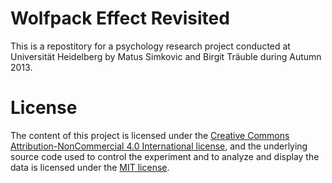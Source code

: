 Wolfpack Effect Revisited
=================

This is a repostitory for a psychology research project conducted at Universität Heidelberg by Matus Simkovic and Birgit Träuble during Autumn 2013.


# License

The content of this project is licensed under the [Creative Commons Attribution-NonCommercial 4.0 International license](http://creativecommons.org/licenses/by-nc/4.0/deed.en_US), and the underlying source code used to control the experiment and to analyze and display the data is licensed under the [MIT license](http://opensource.org/licenses/mit-license.php).
